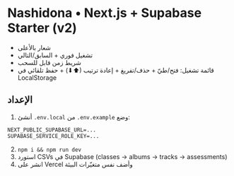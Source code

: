 # Nashidona • Next.js + Supabase Starter (v2)

- شعار بالأعلى
- تشغيل فوري + السابق/التالي
- شريط زمن قابل للسحب
- قائمة تشغيل: فتح/طيّ + حذف/تفريغ + إعادة ترتيب (⬆⬇) + حفظ تلقائي في LocalStorage

## الإعداد
1) أنشئ `.env.local` من `.env.example` وضع:
```
NEXT_PUBLIC_SUPABASE_URL=...
SUPABASE_SERVICE_ROLE_KEY=...
```
2) `npm i && npm run dev`
3) استورد CSVs في Supabase (classes → albums → tracks → assessments)
4) انشر على Vercel وأضف نفس متغيّرات البيئة
